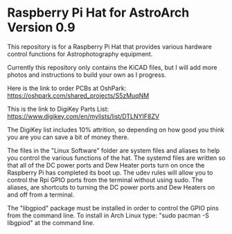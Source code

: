 # Raspberry Pi Hat for AstroArch Version 0.9

This repository is for a Raspberry Pi Hat that provides various hardware control functions for Astrophotography equipment. 

Currently this repository only contains the KiCAD files, but I will add more photos and instructions to build your own as I progress.

Here is the link to order PCBs at OshPark:  https://oshpark.com/shared_projects/S5zMuqNM

This is the link to DigiKey Parts List: https://www.digikey.com/en/mylists/list/DTLNYIF8ZV

The DigiKey list includes 10% attrition, so depending on how good you think you are you can save a bit of money there.

The files in the "Linux Software" folder are system files and aliases to help you control the various functions of the hat.  The systemd files are written so that all of the DC power ports and Dew Heater ports turn on once the Raspberry Pi has completed its boot up.  The udev rules will allow you to control the Rpi GPIO ports from the terminal without using sudo.  The aliases, are shortcuts to turning the DC power ports and Dew Heaters on and off from a terminal.

The "libgpiod" package must be installed in order to control the GPIO pins from the command line.  To install in Arch Linux type: "sudo pacman -S libgpiod" at the command line.

